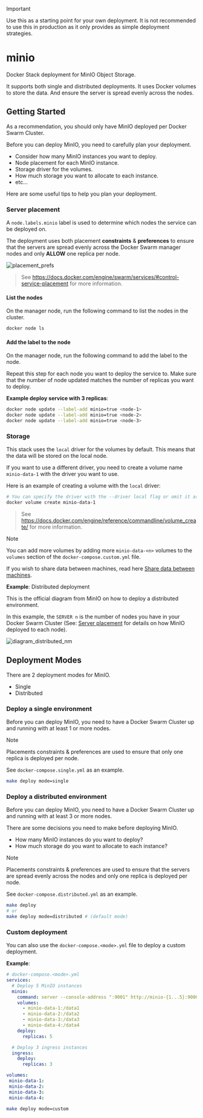 > [!IMPORTANT]
> Use this as a starting point for your own deployment. It is not recommended to use this in production as it only provides as simple deployment strategies.

# minio
Docker Stack deployment for MinIO Object Storage.

It supports both single and distributed deployments. It uses Docker volumes to store the data. And ensure the server is spread evenly across the nodes.

## Getting Started

As a recommendation, you should only have MinIO deployed per Docker Swarm Cluster.

Before you can deploy MinIO, you need to carefully plan your deployment.
- Consider how many MinIO instances you want to deploy.
- Node placement for each MinIO instance.
- Storage driver for the volumes.
- How much storage you want to allocate to each instance.
- etc...

Here are some useful tips to help you plan your deployment.

### Server placement

A `node.labels.minio` label is used to determine which nodes the service can be deployed on.

The deployment uses both placement **constraints** & **preferences** to ensure that the servers are spread evenly across the Docker Swarm manager nodes and only **ALLOW** one replica per node.

![placement_prefs](https://docs.docker.com/engine/swarm/images/placement_prefs.png)

> See https://docs.docker.com/engine/swarm/services/#control-service-placement for more information.

#### List the nodes
On the manager node, run the following command to list the nodes in the cluster.

```sh
docker node ls
```

#### Add the label to the node
On the manager node, run the following command to add the label to the node.

Repeat this step for each node you want to deploy the service to. Make sure that the number of node updated matches the number of replicas you want to deploy.

**Example deploy service with 3 replicas**:
```sh
docker node update --label-add minio=true <node-1>
docker node update --label-add minio=true <node-2>
docker node update --label-add minio=true <node-3>
```

### Storage

This stack uses the `local` driver for the volumes by default. This means that the data will be stored on the local node.

If you want to use a different driver, you need to create a volume name `minio-data-1` with the driver you want to use.

Here is an example of creating a volume with the `local` driver:
```sh
# You can specify the driver with the --driver local flag or omit it as it is the default driver.
docker volume create minio-data-1
```

> See https://docs.docker.com/engine/reference/commandline/volume_create/ for more information.

> [!NOTE]
> You can add more volumes by adding more `minio-data-<n>` volumes to the `volumes` section of the `docker-compose.custom.yml` file.

If you wish to share data between machines, read here [Share data between machines](https://docs.docker.com/storage/volumes/#share-data-between-machines).

**Example**: Distributed deployment

This is the official diagram from MinIO on how to deploy a distributed environment.

In this example, the `SERVER n` is the number of nodes you have in your Docker Swarm Cluster (See: [Server placement](#server-placement) for details on how MinIO deployed to each node).

![diagram_distributed_nm](https://raw.githubusercontent.com/minio/minio/master/docs/screenshots/Architecture-diagram_distributed_nm.png)

## Deployment Modes

There are 2 deployment modes for MinIO.
- Single
- Distributed

### Deploy a single environment

Before you can deploy MinIO, you need to have a Docker Swarm Cluster up and running with at least 1 or more nodes.

> [!NOTE]
> Placements constraints & preferences are used to ensure that only one replica is deployed per node.

See `docker-compose.single.yml` as an example.

```sh
make deploy mode=single
```

### Deploy a distributed environment

Before you can deploy MinIO, you need to have a Docker Swarm Cluster up and running with at least 3 or more nodes.

There are some decisions you need to make before deploying MinIO.
- How many MinIO instances do you want to deploy?
- How much storage do you want to allocate to each instance?

> [!NOTE]
> Placements constraints & preferences are used to ensure that the servers are spread evenly across the nodes and only one replica is deployed per node.

See `docker-compose.distributed.yml` as an example.

```sh
make deploy
# or
make deploy mode=distributed # (default mode)
```

### Custom deployment

You can also use the `docker-compose.<mode>.yml` file to deploy a custom deployment.

**Example**:

```yaml
# docker-compose.<mode>.yml
services:
  # Deploy 5 MinIO instances
  minio:
    command: server --console-address ":9001" http://minio-{1...5}:9000/data{1...4}
    volumes:
      - minio-data-1:/data1
      - minio-data-2:/data2
      - minio-data-3:/data3
      - minio-data-4:/data4
    deploy:
      replicas: 5

  # Deploy 3 ingress instances
  ingress:
    deploy:
      replicas: 3

volumes:
 minio-data-1:
 minio-data-2:
 minio-data-3:
 minio-data-4:
```

```sh
make deploy mode=custom
```
